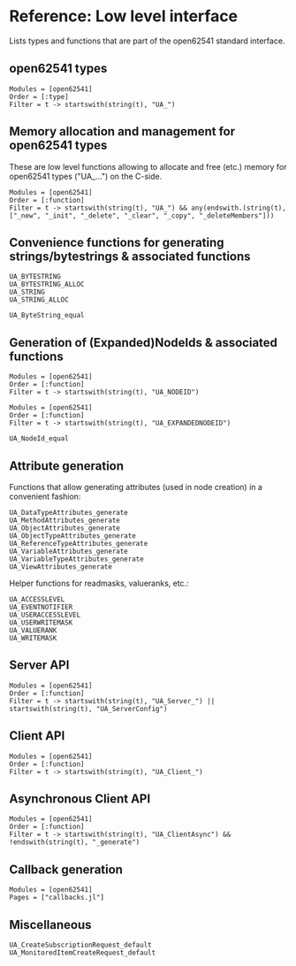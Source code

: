 # Reference: Low level interface 

Lists types and functions that are part of the open62541 standard interface.

## open62541 types
```@autodocs
Modules = [open62541]
Order = [:type]
Filter = t -> startswith(string(t), "UA_")
``` 

## Memory allocation and management for open62541 types
These are low level functions allowing to allocate and free (etc.) memory for 
open62541 types ("UA_...") on the C-side.

```@autodocs
Modules = [open62541]
Order = [:function]
Filter = t -> startswith(string(t), "UA_") && any(endswith.(string(t), ["_new", "_init", "_delete", "_clear", "_copy", "_deleteMembers"]))
``` 

## Convenience functions for generating strings/bytestrings & associated functions

```@docs
UA_BYTESTRING
UA_BYTESTRING_ALLOC
UA_STRING
UA_STRING_ALLOC
```

```@docs
UA_ByteString_equal
```

## Generation of (Expanded)NodeIds & associated functions
```@autodocs
Modules = [open62541]
Order = [:function]
Filter = t -> startswith(string(t), "UA_NODEID") 
``` 

```@autodocs
Modules = [open62541]
Order = [:function]
Filter = t -> startswith(string(t), "UA_EXPANDEDNODEID") 
``` 

```@docs
UA_NodeId_equal
``` 

## Attribute generation

Functions that allow generating attributes (used in node creation) in a convenient
 fashion:

```@docs
UA_DataTypeAttributes_generate
UA_MethodAttributes_generate
UA_ObjectAttributes_generate
UA_ObjectTypeAttributes_generate
UA_ReferenceTypeAttributes_generate
UA_VariableAttributes_generate
UA_VariableTypeAttributes_generate
UA_ViewAttributes_generate
```

Helper functions for readmasks, valueranks, etc.:
```@docs
UA_ACCESSLEVEL
UA_EVENTNOTIFIER
UA_USERACCESSLEVEL
UA_USERWRITEMASK
UA_VALUERANK
UA_WRITEMASK
```

## Server API

```@autodocs
Modules = [open62541]
Order = [:function]
Filter = t -> startswith(string(t), "UA_Server_") || startswith(string(t), "UA_ServerConfig")
``` 

## Client API

```@autodocs
Modules = [open62541]
Order = [:function]
Filter = t -> startswith(string(t), "UA_Client_")
``` 

## Asynchronous Client API

```@autodocs
Modules = [open62541]
Order = [:function]
Filter = t -> startswith(string(t), "UA_ClientAsync") && !endswith(string(t), "_generate")
``` 

## Callback generation

```@autodocs
Modules = [open62541]
Pages = ["callbacks.jl"]
``` 

## Miscellaneous

```@docs
UA_CreateSubscriptionRequest_default
UA_MonitoredItemCreateRequest_default
```